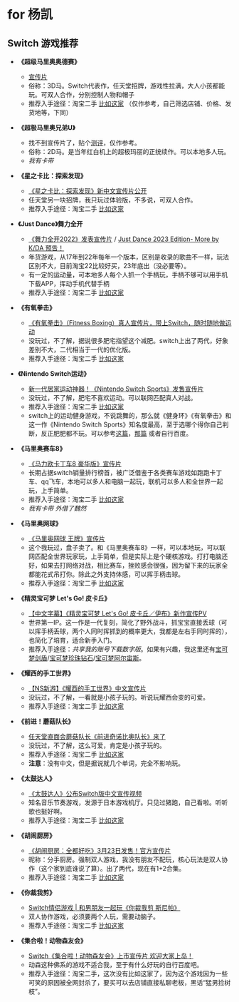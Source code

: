 # for 杨凯

## Switch 游戏推荐

- **《超级马里奥奥德赛》** 
  - [宣传片](https://www.bilibili.com/video/BV1Ax411r7bf)
  - 俗称：3D马。Switch代表作，任天堂招牌，游戏性拉满，大人小孩都能玩。可双人合作，分别控制人物和帽子
  - 推荐入手途径：淘宝二手 [比如这家](https://item.taobao.com/item.htm?spm=a230r.1.14.16.4ed01b83dy7u9T&id=611712198040&ns=1&abbucket=11#detail) （仅作参考，自己筛选店铺、价格、发货地等，下同）

- **《超极马里奥兄弟U》**
  - 找不到宣传片了，贴个[测评](https://m.bilibili.com/video/BV1Dt411H79a)，仅作参考。
  - 俗称：2D马。是当年红白机上的超极玛丽的正统续作。可以本地多人玩。
  - *我有卡带*

- **《星之卡比：探索发现》**
  - [《星之卡比：探索发现》新中文宣传片公开](https://m.bilibili.com/video/BV1JT4y1Q7sT)
  - 任天堂另一块招牌，我只玩过体验版，不多说，可双人合作。
  - 推荐入手途径：淘宝二手 [比如这家](https://item.taobao.com/item.htm?spm=a230r.1.14.33.1b497928Qrydmd&id=672062014356&ns=1&abbucket=11#detail)

- **《Just Dance》舞力全开**
  - [《舞力全开2022》发表宣传片](https://m.bilibili.com/video/BV1yK4y1X7jG) / [Just Dance 2023 Edition- More by K/DA 预告！](https://m.bilibili.com/video/BV1bD4y1q7bC)
  - 年货游戏，从17年到22年每年一个版本，区别是收录的歌曲不一样，玩法区别不大，目前淘宝22比较好买，23年底出（没必要等）。
  - 有一定的运动量，可本地多人每个人抓一个手柄玩，手柄不够可以用手机下载APP，挥动手机代替手柄
  - 推荐入手途径：淘宝二手 [比如这家](https://item.taobao.com/item.htm?id=647488472719&ali_refid=a3_430582_1006:1257170002:N:nJdWL2C5KU5XHL6Z%2FghPFyeiOb5DUYfX:a3d5de4b2aae9228c653b9bda46e083a&ali_trackid=1_a3d5de4b2aae9228c653b9bda46e083a&spm=a230r.1.14.11#detail)

- **《有氧拳击》**
  - [《有氧拳击》（Fitness Boxing）真人宣传片，带上Switch，随时随地做运动](https://m.bilibili.com/video/BV13t411r7oP)
  - 没玩过，不了解，据说很多肥宅指望这个减肥。switch上出了两代，好象差别不大，二代相当于一代的优化版。
  - 推荐入手途径：淘宝二手 [比如这家](https://item.taobao.com/item.htm?spm=a230r.1.14.17.155f484fTI52z1&id=647380956744&ns=1&abbucket=11#detail)

- **《Nintendo Switch运动》**
  - [新一代居家运动神器！《Nintendo Switch Sports》发售宣传片](https://m.bilibili.com/video/BV1Uu411k77m)
  - 没玩过，不了解，肥宅不喜欢运动。可以联网匹配真人对战。
  - 推荐入手途径：淘宝二手 [比如这家](https://item.taobao.com/item.htm?spm=a230r.1.14.22.6e9ce7b42rKoyU&id=674465455660&ns=1&abbucket=11#detail)
  - switch上的运动健身游戏，不说跳舞的，那么就《健身环》《有氧拳击》和这一作《Nintendo Switch Sports》知名度最高，至于选哪个得你自己判断，反正肥肥都不玩。可以参考[这篇](https://baijiahao.baidu.com/s?id=1736403761769251931&wfr=spider&for=pc)，[那篇](https://zhuanlan.zhihu.com/p/536860922) 或者自行百度。

- **《马里奥赛车8》**
  - [《马力欧卡丁车8 豪华版》宣传片](https://m.bilibili.com/video/BV1wE411V7xG)
  - 长期占据switch销量排行榜首，被广泛借鉴于各类赛车游戏如跑跑卡丁车、qq飞车，本地可以多人和电脑一起玩，联机可以多人和全世界一起玩，上手简单。
  - 推荐入手途径：淘宝二手 [比如这家](https://item.taobao.com/item.htm?spm=a230r.1.14.19.7f1a271cJwVCks&id=546450005555&ns=1&abbucket=11#detail)
  - *我有卡带 外借了魏然*

- **《马里奥网球》**
  - [《马里奥网球 王牌》宣传片](https://m.bilibili.com/video/BV1oz4y1U7Lg)
  - 这个我玩过，盘子卖了。和《马里奥赛车8》一样，可以本地玩，可以联网匹配全世界玩家玩，上手简单，但是实际上是个硬核游戏。打打电脑还好，如果去打网络对战，相比赛车，挫败感会很强，因为留下来的玩家全都能花式吊打你。除此之外支持体感，可以挥手柄击球。
  - 推荐入手途径：淘宝二手 [比如这家](https://item.taobao.com/item.htm?spm=a230r.1.14.22.5a6b3e68lumuBY&id=613417499312&ns=1&abbucket=11#detail)
 
- **《精灵宝可梦 Let's Go! 皮卡丘》**
  - [【中文字幕】《精灵宝可梦 Let's Go! 皮卡丘／伊布》新作宣传PV](https://m.bilibili.com/video/BV1iW411P7bW)
  - 世界第一IP。这一作是一代复刻，简化了野外战斗，抓宝宝直接丢球（可以挥手柄丢球，两个人同时挥抓到的概率更大，我都是左右手同时挥的），也简化了培育，适合新手入门。
  - 推荐入手途径：*共享我的账号下载数字版*。如果有兴趣，我这里还有[宝可梦剑盾](https://m.bilibili.com/video/BV1rb411t71C)/[宝可梦珍珠钻石](https://m.bilibili.com/video/BV1Lf4y147Ni)/[宝可梦阿尔宙斯](https://m.bilibili.com/video/BV1DL4y1e77d)。
 
- **《耀西的手工世界》**
  - [【NS新游】《耀西的手工世界》中文宣传片](https://m.bilibili.com/video/BV1Gb411x72K)
  - 没玩过，不了解，一看就是小孩子玩的。听说玩耀西会变的可爱。
  - 推荐入手途径：淘宝二手 [比如这家](https://item.taobao.com/item.htm?spm=a230r.1.14.11.55406f66JucW7E&id=673278459244&ns=1&abbucket=11#detail)
 
- **《前进！蘑菇队长》**
  - [任天堂直面会蘑菇队长《前进奇诺比奥队长》来了](https://m.bilibili.com/video/BV1rW411W7H3)
  - 没玩过，不了解，这么可爱，肯定是小孩子玩的。
  - 推荐入手途径：淘宝二手 [比如这家](https://item.taobao.com/item.htm?spm=a230r.1.14.1.c4fc3b55B9gjSg&id=595444129240&ns=1&abbucket=11#detail)
  - **注意**：没有中文，但是据说就几个单词，完全不影响玩。
 
- **《太鼓达人》**
  - [《太鼓达人》公布Switch版中文宣传视频](https://m.bilibili.com/video/BV1AW411P7xn)
  - 知名音乐节奏游戏，发源于日本游戏机厅。只见过猪跑，自己看啦。听听歌也挺好啊。
  - 推荐入手途径：淘宝二手 [比如这家](https://item.taobao.com/item.htm?id=593341228823&ali_refid=a3_430582_1006:1257170002:N:uRg9l6d2ehkdEcXkUuobYA%3D%3D:511b30aedca308b820ae1711e43139b1&ali_trackid=1_511b30aedca308b820ae1711e43139b1&spm=a230r.1.14.11#detail)

- **《胡闹厨房》**
  - [《胡闹厨房：全都好吃》3月23日发售！官方宣传片](https://m.bilibili.com/video/BV1Gi4y1P7vZ)
  - 昵称：分手厨房。强制双人游戏，我没有朋友不配玩，核心玩法是双人协作（这个家到底谁说了算）。出了两代，现在有1+2合集。
  - 推荐入手途径：淘宝二手 [比如这家](https://item.taobao.com/item.htm?spm=a230r.1.14.17.73fc2d4daJuMYM&id=683000710169&ns=1&abbucket=11#detail)

- **《你裁我剪》**
  - [Switch情侣游戏 | 和男朋友一起玩《你裁我剪 斯尼帕》](https://m.bilibili.com/video/BV1cN411d714)
  - 双人协作游戏，必须要两个人玩，需要动脑子。
  - 推荐入手途径：淘宝二手 [比如这家](https://item.taobao.com/item.htm?id=593914011821&ali_refid=a3_430582_1006:1257170002:N:0QoGQ%2FxhEtNur2MXLWG5Og%3D%3D:761b654060bc36c278ce3bb84d525fe2&ali_trackid=1_761b654060bc36c278ce3bb84d525fe2&spm=a230r.1.14.1#detail)
 
- **《集合啦！动物森友会》**
  - [Switch《集合啦！动物森友会》上市宣传片 欢迎大家上岛！](https://m.bilibili.com/video/BV1cE411A7iJ)
  - 动森这种佛系的游戏不适合我，至于有什么好玩的自行百度吧。
  - 推荐入手途径：淘宝二手，这次没有比如这家了，因为这个游戏因为一些可笑的原因被全网封杀了，要买可以去店铺直接私聊老板，黑话“猛男捡树枝”。
 
